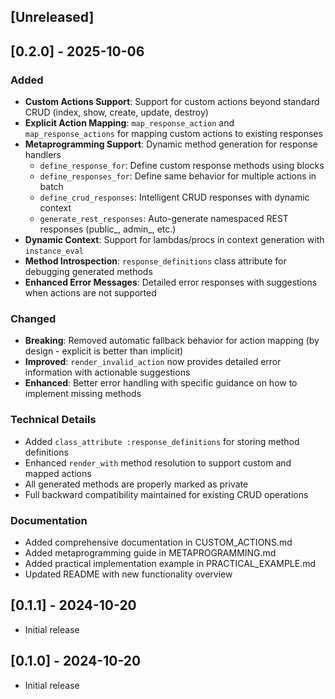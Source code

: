 ## [Unreleased]

## [0.2.0] - 2025-10-06

### Added
- **Custom Actions Support**: Support for custom actions beyond standard CRUD (index, show, create, update, destroy)
- **Explicit Action Mapping**: `map_response_action` and `map_response_actions` for mapping custom actions to existing responses
- **Metaprogramming Support**: Dynamic method generation for response handlers
  - `define_response_for`: Define custom response methods using blocks
  - `define_responses_for`: Define same behavior for multiple actions in batch
  - `define_crud_responses`: Intelligent CRUD responses with dynamic context
  - `generate_rest_responses`: Auto-generate namespaced REST responses (public_, admin_, etc.)
- **Dynamic Context**: Support for lambdas/procs in context generation with `instance_eval`
- **Method Introspection**: `response_definitions` class attribute for debugging generated methods
- **Enhanced Error Messages**: Detailed error responses with suggestions when actions are not supported

### Changed
- **Breaking**: Removed automatic fallback behavior for action mapping (by design - explicit is better than implicit)
- **Improved**: `render_invalid_action` now provides detailed error information with actionable suggestions
- **Enhanced**: Better error handling with specific guidance on how to implement missing methods

### Technical Details
- Added `class_attribute :response_definitions` for storing method definitions
- Enhanced `render_with` method resolution to support custom and mapped actions
- All generated methods are properly marked as private
- Full backward compatibility maintained for existing CRUD operations

### Documentation
- Added comprehensive documentation in CUSTOM_ACTIONS.md
- Added metaprogramming guide in METAPROGRAMMING.md  
- Added practical implementation example in PRACTICAL_EXAMPLE.md
- Updated README with new functionality overview

## [0.1.1] - 2024-10-20

- Initial release

## [0.1.0] - 2024-10-20

- Initial release
